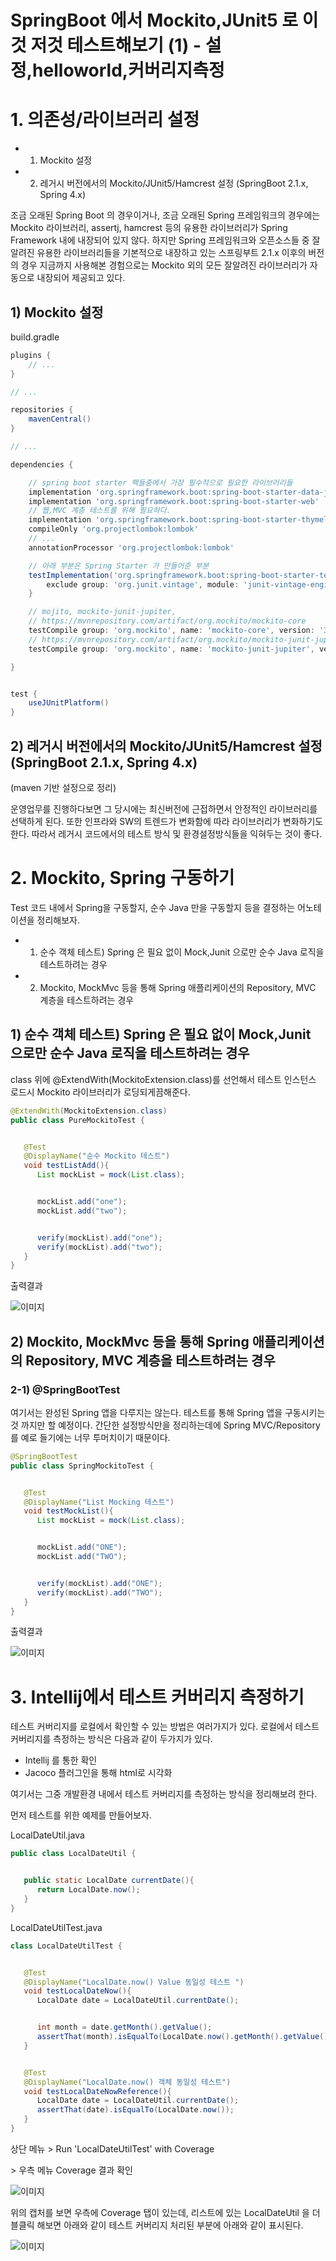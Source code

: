 # SpringBoot 에서 Mockito,JUnit5 로 이것 저것 테스트해보기 (1) - 설정,helloworld,커버리지측정

# 1. 의존성/라이브러리 설정

- 1) Mockito 설정
- 2) 레거시 버전에서의 Mockito/JUnit5/Hamcrest 설정 (SpringBoot 2.1.x, Spring 4.x)

조금 오래된 Spring Boot 의 경우이거나, 조금 오래된 Spring 프레임워크의 경우에는 Mockito 라이브러리, assertj, hamcrest 등의 유용한 라이브러리가 Spring Framework 내에 내장되어 있지 않다. 하지만 Spring 프레임워크와 오픈소스들 중 잘 알려진 유용한 라이브러리들을 기본적으로 내장하고 있는 스프링부트 2.1.x 이후의 버전의 경우 지금까지 사용해본 경험으로는 Mockito 외의 모든 잘알려진 라이브러리가 자동으로 내장되어 제공되고 있다.  



## 1) Mockito 설정

build.gradle

```groovy
plugins {
    // ...
}

// ...

repositories {
    mavenCentral()
}

// ...

dependencies {

    // spring boot starter 팩들중에서 가장 필수적으로 필요한 라이브러리들
    implementation 'org.springframework.boot:spring-boot-starter-data-jpa'
    implementation 'org.springframework.boot:spring-boot-starter-web'
    // 웹,MVC 계층 테스트를 위해 필요하다.
    implementation 'org.springframework.boot:spring-boot-starter-thymeleaf'
    compileOnly 'org.projectlombok:lombok'
    // ...
    annotationProcessor 'org.projectlombok:lombok'

    // 아래 부분은 Spring Starter 가 만들어준 부분
    testImplementation('org.springframework.boot:spring-boot-starter-test') {
        exclude group: 'org.junit.vintage', module: 'junit-vintage-engine'
    }

    // mojito, mockito-junit-jupiter,
    // https://mvnrepository.com/artifact/org.mockito/mockito-core
    testCompile group: 'org.mockito', name: 'mockito-core', version: '3.5.10'
    // https://mvnrepository.com/artifact/org.mockito/mockito-junit-jupiter
    testCompile group: 'org.mockito', name: 'mockito-junit-jupiter', version: '3.5.10'

}


test {
    useJUnitPlatform()
}
```



## 2) 레거시 버전에서의 Mockito/JUnit5/Hamcrest 설정 (SpringBoot 2.1.x, Spring 4.x)

(maven 기반 설정으로 정리)

운영업무를 진행하다보면 그 당시에는 최신버전에 근접하면서 안정적인 라이브러리를 선택하게 된다. 또한 인프라와 SW의 트렌드가 변화함에 따라 라이브러리가 변화하기도 한다. 따라서 레거시 코드에서의 테스트 방식 및 환경설정방식들을 익혀두는 것이 좋다.



# 2. Mockito, Spring 구동하기

Test 코드 내에서 Spring을 구동할지, 순수 Java 만을 구동할지 등을 결정하는 어노테이션을 정리해보자.

- 1) 순수 객체 테스트) Spring 은 필요 없이 Mock,Junit 으로만 순수 Java 로직을 테스트하려는 경우
- 2) Mockito, MockMvc 등을 통해 Spring 애플리케이션의 Repository, MVC 계층을 테스트하려는 경우

## 1) 순수 객체 테스트) Spring 은 필요 없이 Mock,Junit 으로만 순수 Java 로직을 테스트하려는 경우

class 위에 @ExtendWith(MockitoExtension.class)를 선언해서 테스트 인스턴스 로드시 Mockito 라이브러리가 로딩되게끔해준다.

```java
@ExtendWith(MockitoExtension.class)
public class PureMockitoTest {


   @Test
   @DisplayName("순수 Mockito 테스트")
   void testListAdd(){
      List mockList = mock(List.class);


      mockList.add("one");
      mockList.add("two");


      verify(mockList).add("one");
      verify(mockList).add("two");
   }
}
```



출력결과

![이미지](./img/step1/1.png)



## 2) Mockito, MockMvc 등을 통해 Spring 애플리케이션의 Repository, MVC 계층을 테스트하려는 경우



### 2-1) @SpringBootTest

여기서는 완성된 Spring 앱을 다루지는 않는다. 테스트를 통해 Spring 앱을 구동시키는 것 까지만 할 예정이다. 간단한 설정방식만을 정리하는데에 Spring MVC/Repository를 예로 들기에는 너무 투머치이기 때문이다.

```java
@SpringBootTest
public class SpringMockitoTest {


   @Test
   @DisplayName("List Mocking 테스트")
   void testMockList(){
      List mockList = mock(List.class);


      mockList.add("ONE");
      mockList.add("TWO");


      verify(mockList).add("ONE");
      verify(mockList).add("TWO");
   }
}
```



출력결과

![이미지](./img/step1/2.png)





# 3. Intellij에서 테스트 커버리지 측정하기

테스트 커버리지를 로컬에서 확인할 수 있는 방법은 여러가지가 있다. 로컬에서 테스트 커버리지를 측정하는 방식은 다음과 같이 두가지가 있다.

- Intellij 를 통한 확인
- Jacoco 플러그인을 통해 html로 시각화

여기서는 그중 개발환경 내에서 테스트 커버리지를 측정하는 방식을 정리해보려 한다. 

먼저 테스트를 위한 예제를 만들어보자.

  

LocalDateUtil.java

```java
public class LocalDateUtil {


   public static LocalDate currentDate(){
      return LocalDate.now();
   }
}
```

  

LocalDateUtilTest.java

```java
class LocalDateUtilTest {


   @Test
   @DisplayName("LocalDate.now() Value 동일성 테스트 ")
   void testLocalDateNow(){
      LocalDate date = LocalDateUtil.currentDate();


      int month = date.getMonth().getValue();
      assertThat(month).isEqualTo(LocalDate.now().getMonth().getValue());
   }


   @Test
   @DisplayName("LocalDate.now() 객체 동일성 테스트")
   void testLocalDateNowReference(){
      LocalDate date = LocalDateUtil.currentDate();
      assertThat(date).isEqualTo(LocalDate.now());
   }
}
```

  

상단 메뉴 > Run 'LocalDateUtilTest' with Coverage  

\> 우측 메뉴 Coverage 결과 확인  

![이미지](./img/step1/3.png)

위의 캡처를 보면 우측에 Coverage 탭이 있는데, 리스트에 있는 LocalDateUtil 을 더블클릭 해보면 아래와 같이 테스트 커버리지 처리된 부분에 아래와 같이 표시된다.  

![이미지](./img/step1/4.png)

